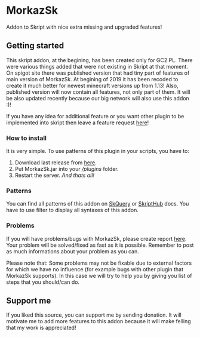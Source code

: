 # MorkazSk
Addon to Skript with nice extra missing and upgraded features!

## Getting started
This skript addon, at the begining, has been created only for GC2.PL. There were various things added that were not existing in Skript at that moment. On spigot site there was published version that had tiny part of features of main version of MorkazSk. At begining of 2019 it has been recoded to create it much better for newest minecraft versions up from 1.13! Also, published version will now contain all features, not only part of them. It will be also updated recently because our big network will also use this addon :)!

If you have any idea for additional feature or you want other plugin to be implemented into skript then leave a feature request [here](https://github.com/MorkaZ/MorkazSk/issues/new?assignees=&labels=&template=feature_request.md&title= "here")!

### How to install
It is very simple. To use patterns of this plugin in your scripts, you have to:
1. Download last release from [here](https://github.com/MorkaZ/MorkazSk/releases "here").
2. Put MorkazSk.jar into your */plugins* folder.
3. Restart the server.
   *And thats all!*

### Patterns
You can find all patterns of this addon on [SkQuery](https://docs.skunity.com/syntax/ "SkQuery") or [SkriptHub](https://skripthub.net/docs/ "SkriptHub") docs.  You have to use filter to display all syntaxes of this addon.

### Problems
If you will have problems/bugs with MorkazSk, please create report [here](https://github.com/MorkaZ/MorkazSk/issues/new?assignees=&labels=&template=problem-report.md&title= "here"). Your problem will be solved/fixed as fast as it is possible.
Remember to post as much informations about your problem as you can.

Please note that:
Some problems may not be fixable due to external factors for which we have no influence (for example bugs with other plugin that MorkazSk supports). In this case we will try to help you by giving you list of steps that you should/can do.

## Support me
If you liked this source, you can support me by sending donation. It will motivate me to add more features to this addon because it will make felling that my work is appreciated!
